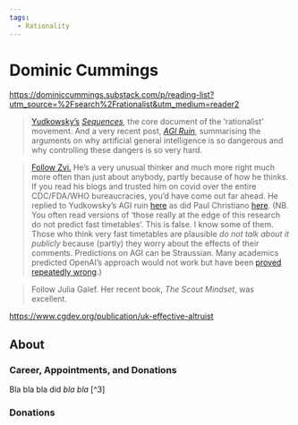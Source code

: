 ```yaml
---
tags:
  - Rationality
---
```

# Dominic Cummings

https://dominiccummings.substack.com/p/reading-list?utm_source=%2Fsearch%2Frationalist&utm_medium=reader2

>[Yudkowsky’s](https://www.lesswrong.com/tag/sequences) _[Sequences](https://www.lesswrong.com/tag/sequences)_, the core document of the ‘rationalist’ movement. And a very recent post, _[AGI Ruin](https://www.lesswrong.com/posts/uMQ3cqWDPHhjtiesc/agi-ruin-a-list-of-lethalities)_, summarising the arguments on why artificial general intelligence is so dangerous and why controlling these dangers is so very hard.

>[Follow Zvi.](https://thezvi.wordpress.com/2017/09/10/best-of-dont-worry-about-the-vase/) He’s a very unusual thinker and much more right much more often than just about anybody, partly because of how he thinks. If you read his blogs and trusted him on covid over the entire CDC/FDA/WHO bureaucracies, you’d have come out far ahead. He replied to Yudkowsky’s AGI ruin [here](https://www.lesswrong.com/posts/LLRtjkvh9AackwuNB/on-a-list-of-lethalities) as did Paul Christiano [here](https://www.lesswrong.com/posts/CoZhXrhpQxpy9xw9y/where-i-agree-and-disagree-with-eliezer). (NB. You often read versions of ‘those really at the edge of this research do not predict fast timetables’. This is false. I know some of them. Those who think very fast timetables are plausible _do not talk about it publicly_ because (partly) they worry about the effects of their comments. Predictions on AGI can be Straussian. Many academics predicted OpenAI’s approach would not work but have been [proved repeatedly wrong](https://www.gwern.net/Scaling-hypothesis).)

>Follow Julia Galef. Her recent book, _The Scout Mindset_, was excellent.

https://www.cgdev.org/publication/uk-effective-altruist

## About



### Career, Appointments, and Donations

Bla bla bla did _bla bla_ [^3]


### Donations




